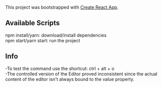 This project was bootstrapped with [Create React App](https://github.com/facebook/create-react-app).

## Available Scripts

npm install/yarn: download/install dependencies <br />
npm start/yarn start: run the project

## Info

-To test the command use the shortcut: ctrl + alt + o <br />
-The controlled version of the Editor proved inconsistent since the actual content of the editor isn't always bound to the value property.
